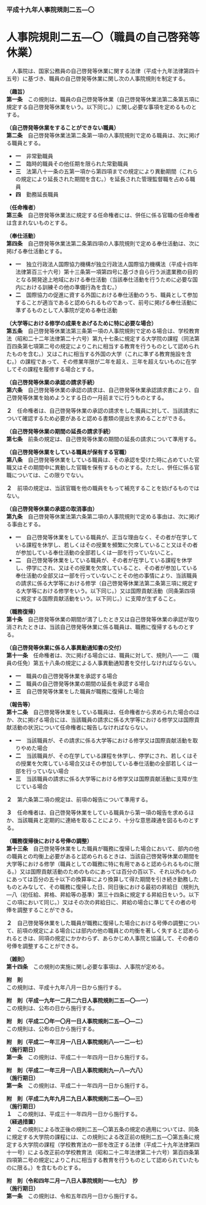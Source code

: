 ### 平成十九年人事院規則二五―〇  
# 人事院規則二五―〇（職員の自己啓発等休業）  
　人事院は、国家公務員の自己啓発等休業に関する法律（平成十九年法律第四十五号）に基づき、職員の自己啓発等休業に関し次の人事院規則を制定する。  
  
**（趣旨）**  
**第一条**　この規則は、職員の自己啓発等休業（自己啓発等休業法第二条第五項に規定する自己啓発等休業をいう。以下同じ。）に関し必要な事項を定めるものとする。  
  
**（自己啓発等休業をすることができない職員）**  
**第二条**　自己啓発等休業法第二条第一項の人事院規則で定める職員は、次に掲げる職員とする。  
* **一**　非常勤職員  
* **二**　臨時的職員その他任期を限られた常勤職員  
* **三**　法第八十一条の五第一項から第四項までの規定により異動期間（これらの規定により延長された期間を含む。）を延長された管理監督職を占める職員  
* **四**　勤務延長職員  
  
**（任命権者）**  
**第三条**　自己啓発等休業法に規定する任命権者には、併任に係る官職の任命権者は含まれないものとする。  
  
**（奉仕活動）**  
**第四条**　自己啓発等休業法第二条第四項の人事院規則で定める奉仕活動は、次に掲げる奉仕活動とする。  
* **一**　独立行政法人国際協力機構が独立行政法人国際協力機構法（平成十四年法律第百三十六号）第十三条第一項第四号に基づき自ら行う派遣業務の目的となる開発途上地域における奉仕活動（当該奉仕活動を行うために必要な国内における訓練その他の準備行為を含む。）  
* **二**　国際協力の促進に資する外国における奉仕活動のうち、職員として参加することが適当であると認められるものであって、前号に掲げる奉仕活動に準ずるものとして人事院が定める奉仕活動  
  
**（大学等における修学の成果をあげるために特に必要な場合）**  
**第五条**　自己啓発等休業法第三条第一項の人事院規則で定める場合は、学校教育法（昭和二十二年法律第二十六号）第九十七条に規定する大学院の課程（同法第百四条第七項第二号の規定によりこれに相当する教育を行うものとして認められたものを含む。）又はこれに相当する外国の大学（これに準ずる教育施設を含む。）の課程であって、その修業年限が二年を超え、三年を超えないものに在学してその課程を履修する場合とする。  
  
**（自己啓発等休業の承認の請求手続）**  
**第六条**　自己啓発等休業の承認の請求は、自己啓発等休業承認請求書により、自己啓発等休業を始めようとする日の一月前までに行うものとする。  
  
**２**　任命権者は、自己啓発等休業の承認の請求をした職員に対して、当該請求について確認するため必要があると認める書類の提出を求めることができる。  
  
**（自己啓発等休業の期間の延長の請求手続）**  
**第七条**　前条の規定は、自己啓発等休業の期間の延長の請求について準用する。  
  
**（自己啓発等休業をしている職員が保有する官職）**  
**第八条**　自己啓発等休業をしている職員は、その承認を受けた時に占めていた官職又はその期間中に異動した官職を保有するものとする。ただし、併任に係る官職については、この限りでない。  
  
**２**　前項の規定は、当該官職を他の職員をもって補充することを妨げるものではない。  
  
**（自己啓発等休業の承認の取消事由）**  
**第九条**　自己啓発等休業法第六条第二項の人事院規則で定める事由は、次に掲げる事由とする。  
* **一**　自己啓発等休業をしている職員が、正当な理由なく、その者が在学している課程を休学し、若しくはその授業を頻繁に欠席していること又はその者が参加している奉仕活動の全部若しくは一部を行っていないこと。  
* **二**　自己啓発等休業をしている職員が、その者が在学している課程を休学し、停学にされ、又はその授業を欠席していること、その者が参加している奉仕活動の全部又は一部を行っていないことその他の事情により、当該職員の請求に係る大学等における修学（自己啓発等休業法第二条第三項に規定する大学等における修学をいう。以下同じ。）又は国際貢献活動（同条第四項に規定する国際貢献活動をいう。以下同じ。）に支障が生ずること。  
  
**（職務復帰）**  
**第十条**　自己啓発等休業の期間が満了したとき又は自己啓発等休業の承認が取り消されたときは、当該自己啓発等休業に係る職員は、職務に復帰するものとする。  
  
**（自己啓発等休業に係る人事異動通知書の交付）**  
**第十一条**　任命権者は、次に掲げる場合には、職員に対して、規則八―一二（職員の任免）第五十八条の規定による人事異動通知書を交付しなければならない。  
* **一**　職員の自己啓発等休業を承認する場合  
* **二**　職員の自己啓発等休業の期間の延長を承認する場合  
* **三**　自己啓発等休業をした職員が職務に復帰した場合  
  
**（報告等）**  
**第十二条**　自己啓発等休業をしている職員は、任命権者から求められた場合のほか、次に掲げる場合には、当該職員の請求に係る大学等における修学又は国際貢献活動の状況について任命権者に報告しなければならない。  
* **一**　当該職員が、その請求に係る大学等における修学又は国際貢献活動を取りやめた場合  
* **二**　当該職員が、その在学している課程を休学し、停学にされ、若しくはその授業を欠席している場合又はその参加している奉仕活動の全部若しくは一部を行っていない場合  
* **三**　当該職員の請求に係る大学等における修学又は国際貢献活動に支障が生じている場合  
  
**２**　第六条第二項の規定は、前項の報告について準用する。  
  
**３**　任命権者は、自己啓発等休業をしている職員から第一項の報告を求めるほか、当該職員と定期的に連絡を取ることにより、十分な意思疎通を図るものとする。  
  
**（職務復帰後における号俸の調整）**  
**第十三条**　自己啓発等休業をした職員が職務に復帰した場合において、部内の他の職員との均衡上必要があると認められるときは、当該自己啓発等休業の期間を大学等における修学（職員としての職務に特に有用であると認められるものに限る。）又は国際貢献活動のためのものにあっては百分の百以下、それ以外のものにあっては百分の五十以下の換算率により換算して得た期間を引き続き勤務したものとみなして、その職務に復帰した日、同日後における最初の昇給日（規則九―八（初任給、昇格、昇給等の基準）第三十四条に規定する昇給日をいう。以下この項において同じ。）又はその次の昇給日に、昇給の場合に準じてその者の号俸を調整することができる。  
  
**２**　自己啓発等休業をした職員が職務に復帰した場合における号俸の調整について、前項の規定による場合には部内の他の職員との均衡を著しく失すると認められるときは、同項の規定にかかわらず、あらかじめ人事院と協議して、その者の号俸を調整することができる。  
  
**（雑則）**  
**第十四条**　この規則の実施に関し必要な事項は、人事院が定める。  
  
**附　則**  
この規則は、平成十九年八月一日から施行する。  
  
**附　則（平成一九年一二月二六日人事院規則二五―〇―一）**  
この規則は、公布の日から施行する。  
  
**附　則（平成二〇年一〇月一日人事院規則二五―〇―二）**  
この規則は、公布の日から施行する。  
  
**附　則（平成二一年三月一八日人事院規則八―一二―七）**  
**（施行期日）**  
**第一条**　この規則は、平成二十一年四月一日から施行する。  
  
**附　則（平成二一年三月一八日人事院規則九―八―六八）**  
**（施行期日）**  
**第一条**　この規則は、平成二十一年四月一日から施行する。  
  
**附　則（平成二九年九月二九日人事院規則二五―〇―三）**  
**（施行期日）**  
**１**　この規則は、平成三十一年四月一日から施行する。  
**（経過措置）**  
**２**　この規則による改正後の規則二五―〇第五条の規定の適用については、同条に規定する大学院の課程には、この規則による改正前の規則二五―〇第五条に規定する大学院の課程（学校教育法の一部を改正する法律（平成二十九年法律第四十一号）による改正前の学校教育法（昭和二十二年法律第二十六号）第百四条第四項第二号の規定によりこれに相当する教育を行うものとして認められていたものに限る。）を含むものとする。  
  
**附　則（令和四年二月一八日人事院規則一―七九）　抄**  
**（施行期日）**  
**第一条**　この規則は、令和五年四月一日から施行する。  
  
